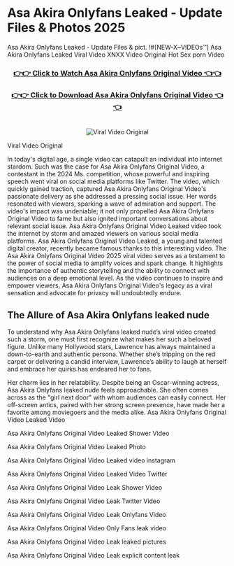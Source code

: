 # Asa Akira Onlyfans Leaked - Update Files & Photos 2025

Asa Akira Onlyfans Leaked - Update Files & pict. !#[NEW-X~VIDEOs™] Asa Akira Onlyfans Leaked Viral Video XNXX Video Original Hot Sex porn Video
<br>
<div align="center">
<h3><a href="https://links2leaks.com?utm_source=asaakira&utm_medium=gitlong" rel="nofollow">👉👉 Click to Watch Asa Akira Onlyfans Original Video 👈👈</a></h3>
<h3><a href="https://links2leaks.com?utm_source=asaakira&utm_medium=gitlong" rel="nofollow">👉👉 Click to Download Asa Akira Onlyfans Original Video 👈👈</a></h3>
<br>
<a href="https://links2leaks.com?utm_source=asaakira&utm_medium=gitlong" rel="nofollow"><img src="https://i.ibb.co/Gkj2r4b/banner.png" alt="Viral Video Original" style="max-width: 100%; display: inline-block;" data-target="animated-image.originalImage"></a>
</div>

Viral Video Original

In today's digital age, a single video can catapult an individual into internet stardom. Such was the case for Asa Akira Onlyfans Original Video, a contestant in the 2024 Ms. competition, whose powerful and inspiring speech went viral on social media platforms like Twitter.
The video, which quickly gained traction, captured Asa Akira Onlyfans Original Video's passionate delivery as she addressed a pressing social issue. Her words resonated with viewers, sparking a wave of admiration and support. The video's impact was undeniable; it not only propelled Asa Akira Onlyfans Original Video to fame but also ignited important conversations about relevant social issue.
Asa Akira Onlyfans Original Video Leaked video took the internet by storm and amazed viewers on various social media platforms. Asa Akira Onlyfans Original Video Leaked, a young and talented digital creator, recently became famous thanks to this interesting video.
The Asa Akira Onlyfans Original Video 2025 viral video serves as a testament to the power of social media to amplify voices and spark change. It highlights the importance of authentic storytelling and the ability to connect with audiences on a deep emotional level. As the video continues to inspire and empower viewers, Asa Akira Onlyfans Original Video's legacy as a viral sensation and advocate for privacy will undoubtedly endure.

<h2>The Allure of Asa Akira Onlyfans leaked nude</h2>


To understand why Asa Akira Onlyfans leaked nude’s viral video created such a storm, one must first recognize what makes her such a beloved figure. Unlike many Hollywood stars, Lawrence has always maintained a down-to-earth and authentic persona. Whether she’s tripping on the red carpet or delivering a candid interview, Lawrence’s ability to laugh at herself and embrace her quirks has endeared her to fans.

Her charm lies in her relatability. Despite being an Oscar-winning actress, Asa Akira Onlyfans leaked nude feels approachable. She often comes across as the "girl next door" with whom audiences can easily connect. Her off-screen antics, paired with her strong screen presence, have made her a favorite among moviegoers and the media alike.
Asa Akira Onlyfans Original Video Leaked Video

Asa Akira Onlyfans Original Video Leaked Shower Video

Asa Akira Onlyfans Original Video Leaked Photo

Asa Akira Onlyfans Original Video Leaked video instagram

Asa Akira Onlyfans Original Video Leaked Video Twitter

Asa Akira Onlyfans Original Video Leak Shower Video

Asa Akira Onlyfans Original Video Leak Twitter Video

Asa Akira Onlyfans Original Video Leak Onlyfans Video

Asa Akira Onlyfans Original Video Only Fans leak video

Asa Akira Onlyfans Original Video Leak leaked pictures

Asa Akira Onlyfans Original Video Leak explicit content leak